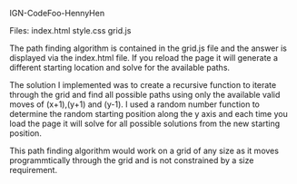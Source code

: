 IGN-CodeFoo-HennyHen

Files:
index.html
style.css
grid.js

The path finding algorithm is contained in the grid.js file and the answer is displayed via the index.html file. If you reload the page it will generate a different starting location and solve for the available paths. 

The solution I implemented was to create a recursive function to iterate through the grid and find all possible paths using only the available valid moves of (x+1),(y+1) and (y-1). I used a random number function to determine the random starting position along the y axis and each time you load the page it will solve for all possible solutions from the new starting position.

This path finding algorithm would work on a grid of any size as it moves programmtically through the grid and is not constrained by a size requirement. 
